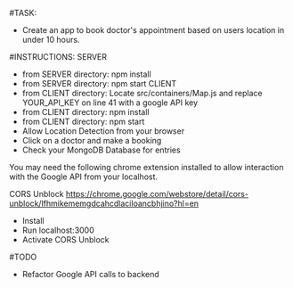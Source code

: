 #TASK:
  -  Create an app to book doctor's appointment based on users location in under 10 hours.


#INSTRUCTIONS:
  SERVER
  -  from SERVER directory: npm install 
  -  from SERVER directory: npm start
  CLIENT
  -  from CLIENT directory: Locate src/containers/Map.js and replace YOUR_API_KEY on line 41 with a google API key 
  -  from CLIENT directory: npm install
  -  from CLIENT directory: npm start 
  -  Allow Location Detection from your browser
  -  Click on a doctor and make a booking
  -  Check your MongoDB Database for entries


You may need the following chrome extension installed to allow interaction with the Google API from your localhost.

CORS Unblock
https://chrome.google.com/webstore/detail/cors-unblock/lfhmikememgdcahcdlaciloancbhjino?hl=en

- Install
- Run localhost:3000
- Activate CORS Unblock

#TODO
-  Refactor Google API calls to backend
